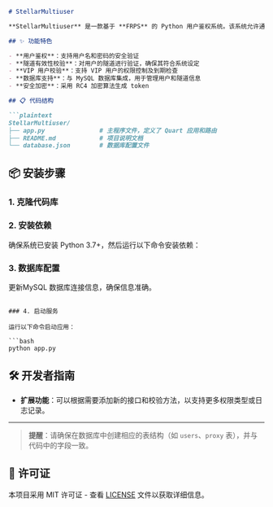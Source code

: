 ```markdown
# StellarMultiuser

**StellarMultiuser** 是一款基于 **FRPS** 的 Python 用户鉴权系统。该系统允许通过不同权限组的校验、隧道有效性检测以及 VIP 用户检查等功能，方便地管理和保护用户访问。

## ✨ 功能特色

- **用户鉴权**：支持用户名和密码的安全验证
- **隧道有效性校验**：对用户的隧道进行验证，确保其符合系统设定
- **VIP 用户校验**：支持 VIP 用户的权限控制及到期检查
- **数据库支持**：与 MySQL 数据库集成，用于管理用户和隧道信息
- **安全加密**：采用 RC4 加密算法生成 token

## 📋 代码结构

```plaintext
StellarMultiuser/
├── app.py               # 主程序文件，定义了 Quart 应用和路由
├── README.md            # 项目说明文档
└── database.json        # 数据库配置文件
```

## 📦 安装步骤

### 1. 克隆代码库

### 2. 安装依赖

确保系统已安装 Python 3.7+，然后运行以下命令安装依赖：


### 3. 数据库配置

更新MySQL 数据库连接信息，确保信息准确。

```

### 4. 启动服务

运行以下命令启动应用：

```bash
python app.py
```


## 🛠️ 开发者指南

- **扩展功能**：可以根据需要添加新的接口和校验方法，以支持更多权限类型或日志记录。

---

> **提醒**：请确保在数据库中创建相应的表结构（如 `users`、`proxy` 表），并与代码中的字段一致。

## 📄 许可证

本项目采用 MIT 许可证 - 查看 [LICENSE](LICENSE) 文件以获取详细信息。
```
